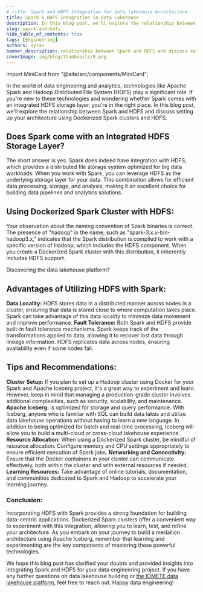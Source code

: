 ```yaml
---
# title: Spark and HDFS Integration for data lakehouse Architecture
title: Spark & HDFS Integration in Data Lakehouse
description: In this blog post, we'll explore the relationship between Spark and HDFS and discuss setting up your architecture using Dockerized Spark clusters and HDFS.
slug: spark-and-hdfs
hide_table_of_contents: true
tags: [Engineering]
authors: aytan
banner_description: relationship between Spark and HDFS and discuss setting up your architecture
coverImage: img/blog/thumbnails/0.png
---
```


import MiniCard from "@site/src/components/MiniCard";

In the world of data engineering and analytics, technologies like Apache Spark and Hadoop Distributed File System (HDFS) play a significant role. If you're new to these technologies and wondering whether Spark comes with an integrated HDFS storage layer, you're in the right place. In this blog post, we'll explore the relationship between Spark and HDFS and discuss setting up your architecture using Dockerized Spark clusters and HDFS.

<!-- truncate -->

## Does Spark come with an Integrated HDFS Storage Layer?

The short answer is yes. Spark does indeed have integration with HDFS, which provides a distributed file storage system optimized for big data workloads. When you work with Spark, you can leverage HDFS as the underlying storage layer for your data. This combination allows for efficient data processing, storage, and analysis, making it an excellent choice for building data pipelines and analytics solutions.

## Using Dockerized Spark Cluster with HDFS:

Your observation about the naming convention of Spark binaries is correct. The presence of "hadoop" in the name, such as "spark-3.x.x-bin-hadoop3.x," indicates that the Spark distribution is compiled to work with a specific version of Hadoop, which includes the HDFS component. When you create a Dockerized Spark cluster with this distribution, it inherently includes HDFS support.

<MiniCard link="https://sandbox.iomete.com/auth/realms/iomete/protocol/openid-connect/registrations?client_id=app&response_type=code&scope=openid&redirect_uri=http://sandbox.iomete.com" linkName="Try Sandbox">Discovering the data lakehouse platform?</MiniCard>

## Advantages of Utilizing HDFS with Spark:

**Data Locality:** HDFS stores data in a distributed manner across nodes in a cluster, ensuring that data is stored close to where computation takes place. Spark can take advantage of this data locality to minimize data movement and improve performance.
**Fault Tolerance:** Both Spark and HDFS provide built-in fault tolerance mechanisms. Spark keeps track of the transformations applied to data, allowing it to recover lost data through lineage information. HDFS replicates data across nodes, ensuring availability even if some nodes fail.

## Tips and Recommendations:

**Cluster Setup:** If you plan to set up a Hadoop cluster using Docker for your Spark and Apache Iceberg project, it's a great way to experiment and learn. However, keep in mind that managing a production-grade cluster involves additional complexities, such as security, scalability, and maintenance.
**Apache Iceberg:** is optimized for storage and query performance. With Iceberg, anyone who is familiar with SQL can build data lakes and utilize data lakehouse operations without having to learn a new language. In addition to being optimized for batch and real-time processing, Iceberg will allow you to build a multi-cloud or cross-cloud lakehouse experience.
**Resource Allocation:** When using a Dockerized Spark cluster, be mindful of resource allocation. Configure memory and CPU settings appropriately to ensure efficient execution of Spark jobs.
**Networking and Connectivity:** Ensure that the Docker containers in your cluster can communicate effectively, both within the cluster and with external resources if needed.
**Learning Resources:** Take advantage of online tutorials, documentation, and communities dedicated to Spark and Hadoop to accelerate your learning journey.

### Conclusion:

Incorporating HDFS with Spark provides a strong foundation for building data-centric applications. Dockerized Spark clusters offer a convenient way to experiment with this integration, allowing you to learn, test, and refine your architecture. As you embark on your journey to build a medallion architecture using Apache Iceberg, remember that learning and experimenting are the key components of mastering these powerful technologies.

We hope this blog post has clarified your doubts and provided insights into integrating Spark and HDFS for your data engineering project. If you have any further questions on data lakehouse building or [the IOMETE data lakehouse platform](https://iomete.com/pricing), feel free to reach out. Happy data engineering!
